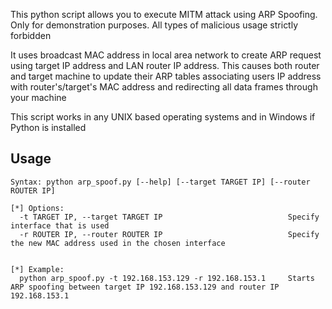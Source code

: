 This python script allows you to execute MITM attack using ARP Spoofing. Only for demonstration purposes. All types of malicious usage strictly forbidden

It uses broadcast MAC address in local area network to create ARP request using target IP address and LAN router IP address. This causes both router and target machine to update their ARP tables associating users IP address with router's/target's MAC address and redirecting all data frames through your machine

This script works in any UNIX based operating systems and in Windows if Python is installed

## Usage

```
Syntax: python arp_spoof.py [--help] [--target TARGET IP] [--router ROUTER IP]

[*] Options:
  -t TARGET IP, --target TARGET IP                            Specify interface that is used
  -r ROUTER IP, --router ROUTER IP                            Specify the new MAC address used in the chosen interface


[*] Example:
  python arp_spoof.py -t 192.168.153.129 -r 192.168.153.1     Starts ARP spoofing between target IP 192.168.153.129 and router IP 192.168.153.1

```
